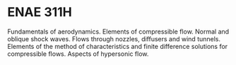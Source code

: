 # ENAE 311H

Fundamentals of aerodynamics. Elements of compressible flow. Normal and oblique shock waves. Flows through nozzles, diffusers and wind tunnels. Elements of the method of characteristics and finite difference solutions for compressible flows. Aspects of hypersonic flow.
